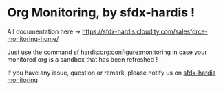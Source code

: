 # Org Monitoring, by sfdx-hardis !

All documentation here -> https://sfdx-hardis.cloudity.com/salesforce-monitoring-home/

Just use the command [sf hardis:org:configure:monitoring](https://sfdx-hardis.cloudity.com/) in case your monitored org is a sandbox that has been refreshed !

If you have any issue, question or remark, please notify us on [sfdx-hardis monitoring](https://github.com/hardisgroupcom/sfdx-hardis/issues)

